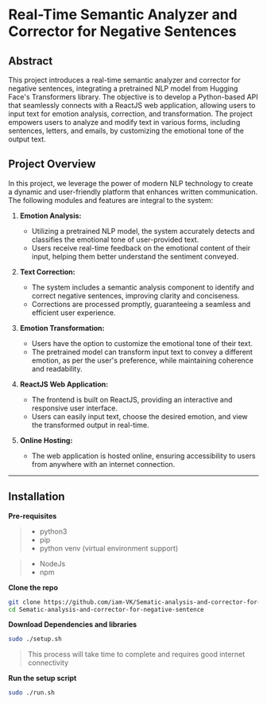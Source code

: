 # Real-Time Semantic Analyzer and Corrector for Negative Sentences

## Abstract

This project introduces a real-time semantic analyzer and corrector for negative sentences, integrating a pretrained NLP model from Hugging Face's Transformers library. The objective is to develop a Python-based API that seamlessly connects with a ReactJS web application, allowing users to input text for emotion analysis, correction, and transformation. The project empowers users to analyze and modify text in various forms, including sentences, letters, and emails, by customizing the emotional tone of the output text.

## Project Overview

In this project, we leverage the power of modern NLP technology to create a dynamic and user-friendly platform that enhances written communication. The following modules and features are integral to the system:

1. **Emotion Analysis:**
   - Utilizing a pretrained NLP model, the system accurately detects and classifies the emotional tone of user-provided text.
   - Users receive real-time feedback on the emotional content of their input, helping them better understand the sentiment conveyed.

2. **Text Correction:**
   - The system includes a semantic analysis component to identify and correct negative sentences, improving clarity and conciseness.
   - Corrections are processed promptly, guaranteeing a seamless and efficient user experience.

3. **Emotion Transformation:**
   - Users have the option to customize the emotional tone of their text.
   - The pretrained model can transform input text to convey a different emotion, as per the user's preference, while maintaining coherence and readability.

4. **ReactJS Web Application:**
   - The frontend is built on ReactJS, providing an interactive and responsive user interface.
   - Users can easily input text, choose the desired emotion, and view the transformed output in real-time.

5. **Online Hosting:**
   - The web application is hosted online, ensuring accessibility to users from anywhere with an internet connection.

---

## Installation

**Pre-requisites**
   > - python3 
   > - pip
   > - python venv (virtual environment support)
   
   > - NodeJs
   > - npm

**Clone the repo**

````bash
git clone https://github.com/iam-VK/Sematic-analysis-and-corrector-for-negative-sentence.git
cd Sematic-analysis-and-corrector-for-negative-sentence
````

**Download Dependencies and libraries**
```bash
sudo ./setup.sh 
```
>This process will take time to complete and requires good internet connectivity

**Run the setup script**
```bash
sudo ./run.sh 
```   